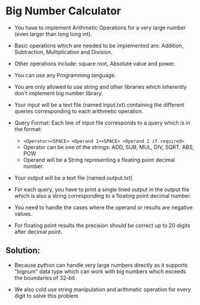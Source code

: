 # Big Number Calculator

- You have to implement Arithmetic Operations for a very large number (even larger than long long int).

- Basic operations which are needed to be implemented are: Addition, Subtraction, Multiplication and Division.
- Other operations include: square root, Absolute value and power.

- You can use any Programming language.

- You are only allowed to use string and other libraries which inherently don't implement big number library.

- Your input will be a text file ​​(named input.txt) containing the different queries corresponding to each arithmetic operation.

- Query Format: Each line of input file corresponds to a query which is in the format:

    - `<Operator><SPACE> <Operand 1><SPACE> <Operand 2 if required>`
    - Operator can be one of the strings: ADD, SUB, MUL, DIV, SQRT, ABS, POW 
    - Operand will be a String representing a floating point decimal number.

- Your output will be a text file (named output.txt)

- For each query, you have to print a single lined output in the output file which is also a string corresponding to a floating point decimal number.

- You need to handle the cases where the operand or results are negative values.

- For floating point results the precision should be correct up to 20 digits after decimal point.


## Solution:
- Because python can handle very large numbers directly as it supports "bignum" data type which can work with big numbers which exceeds the boundaries of 32-bit

- We also cold use string manipulation and arithmetic operation for every digit to solve this problem 

